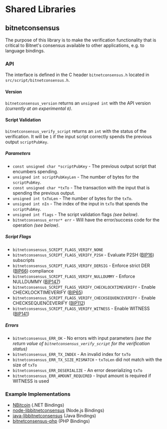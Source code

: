Shared Libraries
================

## bitnetconsensus

The purpose of this library is to make the verification functionality that is critical to Bitnet's consensus available to other applications, e.g. to language bindings.

### API

The interface is defined in the C header `bitnetconsensus.h` located in  `src/script/bitnetconsensus.h`.

#### Version

`bitnetconsensus_version` returns an `unsigned int` with the API version *(currently at an experimental `0`)*.

#### Script Validation

`bitnetconsensus_verify_script` returns an `int` with the status of the verification. It will be `1` if the input script correctly spends the previous output `scriptPubKey`.

##### Parameters
- `const unsigned char *scriptPubKey` - The previous output script that encumbers spending.
- `unsigned int scriptPubKeyLen` - The number of bytes for the `scriptPubKey`.
- `const unsigned char *txTo` - The transaction with the input that is spending the previous output.
- `unsigned int txToLen` - The number of bytes for the `txTo`.
- `unsigned int nIn` - The index of the input in `txTo` that spends the `scriptPubKey`.
- `unsigned int flags` - The script validation flags *(see below)*.
- `bitnetconsensus_error* err` - Will have the error/success code for the operation *(see below)*.

##### Script Flags
- `bitnetconsensus_SCRIPT_FLAGS_VERIFY_NONE`
- `bitnetconsensus_SCRIPT_FLAGS_VERIFY_P2SH` - Evaluate P2SH ([BIP16](https://github.com/bitcoin/bips/blob/master/bip-0016.mediawiki)) subscripts
- `bitnetconsensus_SCRIPT_FLAGS_VERIFY_DERSIG` - Enforce strict DER ([BIP66](https://github.com/bitcoin/bips/blob/master/bip-0066.mediawiki)) compliance
- `bitnetconsensus_SCRIPT_FLAGS_VERIFY_NULLDUMMY` - Enforce NULLDUMMY ([BIP147](https://github.com/bitcoin/bips/blob/master/bip-0147.mediawiki))
- `bitnetconsensus_SCRIPT_FLAGS_VERIFY_CHECKLOCKTIMEVERIFY` - Enable CHECKLOCKTIMEVERIFY ([BIP65](https://github.com/bitcoin/bips/blob/master/bip-0065.mediawiki))
- `bitnetconsensus_SCRIPT_FLAGS_VERIFY_CHECKSEQUENCEVERIFY` - Enable CHECKSEQUENCEVERIFY ([BIP112](https://github.com/bitcoin/bips/blob/master/bip-0112.mediawiki))
- `bitnetconsensus_SCRIPT_FLAGS_VERIFY_WITNESS` - Enable WITNESS ([BIP141](https://github.com/bitcoin/bips/blob/master/bip-0141.mediawiki))

##### Errors
- `bitnetconsensus_ERR_OK` - No errors with input parameters *(see the return value of `bitnetconsensus_verify_script` for the verification status)*
- `bitnetconsensus_ERR_TX_INDEX` - An invalid index for `txTo`
- `bitnetconsensus_ERR_TX_SIZE_MISMATCH` - `txToLen` did not match with the size of `txTo`
- `bitnetconsensus_ERR_DESERIALIZE` - An error deserializing `txTo`
- `bitnetconsensus_ERR_AMOUNT_REQUIRED` - Input amount is required if WITNESS is used

### Example Implementations
- [NBitcoin](https://github.com/NicolasDorier/NBitcoin/blob/master/NBitcoin/Script.cs#L814) (.NET Bindings)
- [node-libbitnetconsensus](https://github.com/bitpay/node-libbitnetconsensus) (Node.js Bindings)
- [java-libbitnetconsensus](https://github.com/dexX7/java-libbitnetconsensus) (Java Bindings)
- [bitnetconsensus-php](https://github.com/Bit-Wasp/bitnetconsensus-php) (PHP Bindings)
